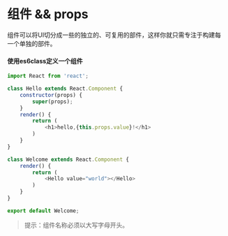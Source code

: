 # 组件 && props

组件可以将UI切分成一些的独立的、可复用的部件，这样你就只需专注于构建每一个单独的部件。

#### 使用es6class定义一个组件

```js
import React from 'react';

class Hello extends React.Component {
    constructor(props) {
        super(props);
    }
    render() {
        return (
            <h1>hello,{this.props.value}!</h1>
        )
    }
}

class Welcome extends React.Component {
    render() {
        return (
            <Hello value="world"></Hello> 
        )
    }
}

export default Welcome;
```

> 提示：组件名称必须以大写字母开头。